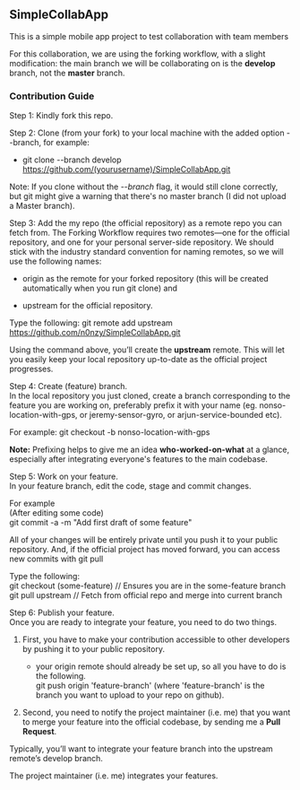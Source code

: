 ## SimpleCollabApp
This is a simple mobile app project to test collaboration with team members

For this collaboration, we are using the forking workflow, with a slight modification: the main branch we will be collaborating on is the **develop** branch, not the **master** branch.

### Contribution Guide
Step 1: Kindly fork this repo.

Step 2: Clone (from your fork) to your local machine with the added option --branch, for example:
- git clone --branch develop https://github.com/(yourusername)/SimpleCollabApp.git

Note: If you clone without the *--branch* flag, it would still clone correctly, but git might give a warning that there's no master branch (I did not upload a Master branch).

Step 3: Add the my repo (the official repository) as a remote repo you can fetch from.
The Forking Workflow requires two remotes—one for the official repository, and one for your personal server-side repository.
We should stick with the industry standard convention for naming remotes, so we will use the following names:
 - origin as the remote for your forked repository (this will be created automatically when you run git clone) and

 - upstream for the official repository.

 Type the following:
  git remote add upstream https://github.com/n0nzy/SimpleCollabApp.git

 Using the command above, you’ll create the **upstream** remote. This will let you easily keep your local repository up-to-date as the official project progresses.

 Step 4: Create (feature) branch.  
 In the local repository you just cloned, create a branch corresponding to the feature you are working on, preferably prefix it with your name (eg. nonso-location-with-gps, or jeremy-sensor-gyro, or arjun-service-bounded etc).

 For example:
 git checkout -b nonso-location-with-gps

 **Note:** Prefixing helps to give me an idea **who-worked-on-what** at a glance, especially after integrating everyone's features to the main codebase.

 Step 5: Work on your feature.  
 In your feature branch, edit the code, stage and commit changes.

 For example  
 (After editing some code)  
 git commit -a -m "Add first draft of some feature"

 All of your changes will be entirely private until you push it to your public repository.
 And, if the official project has moved forward, you can access new commits with git pull

 Type the following:  
 git checkout (some-feature)  // Ensures you are in the some-feature branch  
 git pull upstream  // Fetch from official repo and merge into current branch

 Step 6: Publish your feature.  
 Once you are ready to integrate your feature, you need to do two things.
 1. First, you have to make your contribution accessible to other developers by pushing it to your public repository.
    - your origin remote should already be set up, so all you have to do is the following.  
 	   git push origin 'feature-branch' (where 'feature-branch' is the branch you want to upload to your repo on github).

 2. Second, you need to notify the project maintainer (i.e. me) that you want to merge your feature into the official codebase, by sending me a **Pull Request**.

 Typically, you’ll want to integrate your feature branch into the upstream remote’s develop branch.

 The project maintainer (i.e. me) integrates your features.
